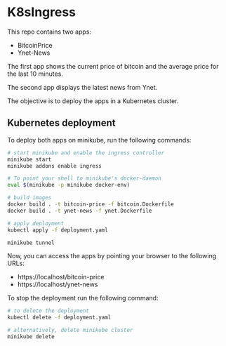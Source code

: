 # K8sIngress

This repo contains two apps:

- BitcoinPrice
- Ynet-News

The first app shows the current price of bitcoin and the average price for the last 10 minutes.

The second app displays the latest news from Ynet.

The objective is to deploy the apps in a Kubernetes cluster.

## Kubernetes deployment

To deploy both apps on minikube, run the following commands:

```sh
# start minikube and enable the ingress controller
minikube start
minikube addons enable ingress

# To point your shell to minikube's docker-daemon
eval $(minikube -p minikube docker-env)

# build images
docker build . -t bitcoin-price -f bitcoin.Dockerfile
docker build . -t ynet-news -f ynet.Dockerfile

# apply deployment
kubectl apply -f deployment.yaml

minikube tunnel
```

Now, you can access the apps by pointing your browser to the following URLs:

- https://localhost/bitcoin-price
- https://localhost/ynet-news

To stop the deployment run the following command:

```sh
# to delete the deployment
kubectl delete -f deployment.yaml

# alternatively, delete minikube cluster
minikube delete
```
